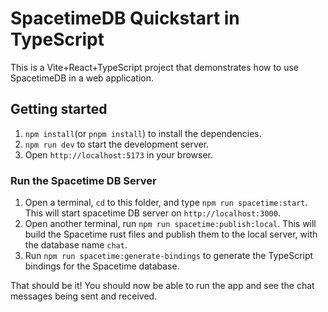 # SpacetimeDB Quickstart in TypeScript

This is a Vite+React+TypeScript project that demonstrates how to use SpacetimeDB in a web application.

## Getting started

1. `npm install`(or `pnpm install`) to install the dependencies.
2. `npm run dev` to start the development server.
3. Open `http://localhost:5173` in your browser.

### Run the Spacetime DB Server

1. Open a terminal, `cd` to this folder, and type `npm run spacetime:start`. This will start spacetime DB server on `http://localhost:3000`.
2. Open another terminal, run `npm run spacetime:publish:local`. This will build the Spacetime rust files and publish them to the local server, with the database name `chat`.
3. Run `npm run spacetime:generate-bindings` to generate the TypeScript bindings for the Spacetime database.

That should be it! You should now be able to run the app and see the chat messages being sent and received.
